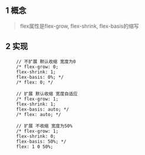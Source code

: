## 1 概念
> flex属性是flex-grow, flex-shrink, flex-basis的缩写

## 2 实现
```
    // 不扩展 默认收缩 宽度为0
    /* flex-grow: 0;
    flex-shrink: 1;
    flex-basis: 0%; */
    /* flex: 0; */

    // 扩展 默认收缩 宽度自适应
    /* flex-grow: 1;
    flex-shrink: 1;
    flex-basis: auto; */
    /* flex: auto; */

    // 扩展 不收缩 宽度为50%
    /* flex-grow: 1;
    flex-shrink: 0;
    flex-basis: 50%; */
    flex: 1 0 50%;
```    